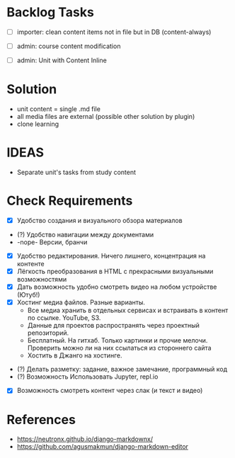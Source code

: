 # Backlog Tasks
- [  ] importer: clean content items not in file but in DB (content-always)
- [ ] admin: course content modification
- [ ] admin: Unit with Content Inline


# Solution
- unit content = single .md file
- all media files are external (possible other solution by plugin)
- clone learning

# IDEAS
- Separate unit's tasks from study content<br>

# Check Requirements
- [x]  Удобство создания и визуального обзора материалов
- (?)  Удобство навигации между документами
- -nope-  Версии, бранчи
- [x]  Удобство редактирования. Ничего лишнего, концентрация на контенте
- [x]  Лёгкость преобразования в HTML с прекрасными визуальными возможностями
- [x]  Дать возможность удобно смотреть видео на любом устройстве (Ютуб!)
- [x]  Хостинг медиа файлов. Разные варианты. 
    - Все медиа хранить в отдельных сервисах и встраивать в контент по ссылке. YouTube, S3. 
    - Данные для проектов распространять через проектный репозиторий. 
    - Бесплатный. На гитхаб. Только картинки и прочие мелочи. Проверить можно ли на них ссылаться из стороннего сайта
    - Хостить в Джанго на хостинге.
- (?) Делать разметку: задание, важное замечание, программный код
- (?)  Возможность Использовать Jupyter, repl.io
- [x]  Возможность смотреть контент через слак (и текст и видео)

# References
* https://neutronx.github.io/django-markdownx/
* https://github.com/agusmakmun/django-markdown-editor
